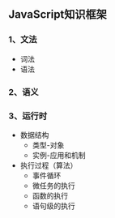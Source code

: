 ## JavaScript知识框架

### 1、文法
- 词法
- 语法

### 2、语义

### 3、运行时
- 数据结构
	- 类型-对象
	- 实例-应用和机制
- 执行过程（算法）
	- 事件循环
	- 微任务的执行
	- 函数的执行
	- 语句级的执行
